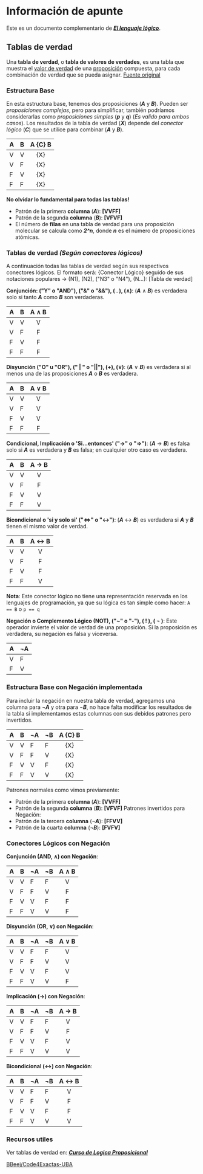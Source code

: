 # Información de apunte

Este es un documento complementario de ***[El lenguaje lógico](El%20lenguaje%20lógico.md)***.

## Tablas de verdad

Una **tabla de verdad**, o **tabla de valores de verdades**, es una tabla que muestra el [valor de verdad](https://es.wikipedia.org/wiki/Valor_de_verdad "Valor de verdad") de una [proposición](https://es.wikipedia.org/wiki/Proposici%C3%B3n "Proposición") compuesta, para cada combinación de verdad que se pueda asignar. [Fuente original](https://es.wikipedia.org/wiki/Tabla_de_verdad)
​
### Estructura Base

En esta estructura base, tenemos dos proposiciones (***A*** y ***B***). Pueden ser *proposiciones complejas*, pero para simplificar, también podríamos considerarlas como *proposiciones simples* (***p*** y ***q***) (*Es valido para ambos casos*). Los resultados de la tabla de verdad (***X***) depende del *conector lógico* (***C***) que se utilice para combinar (***A*** y ***B***).

| A   | B   | A {C} B |
| --- | --- | :-----: |
| V   | V   |   {X}   |
| V   | F   |   {X}   |
| F   | V   |   {X}   |
| F   | F   |   {X}   |
**No olvidar lo fundamental para todas las tablas!**
- Patrón de la primera **columna** (***A***): **[VVFF]**
- Patrón de la segunda **columna** (***B***): **[VFVF]**
- El número de **filas** en una tabla de verdad para una proposición molecular se calcula como ***2^n***, donde ***n*** es el número de proposiciones atómicas.
### Tablas de verdad *(Según conectores lógicos)*

A continuación todas las tablas de verdad según sus respectivos conectores lógicos.
El formato será: {Conector Lógico} seguido de sus notaciones populares -> (N1), (N2), ("N3" o "N4"), (N...): [Tabla de verdad]

**Conjunción: ("Y" o "AND"),  ("&" o "&&"), ( . ), (∧)**:
(***A*** ∧ ***B***) es verdadera solo si tanto ***A*** como ***B*** son verdaderas.

| A   | B   | A ∧ B |
| --- | --- | :---: |
| V   | V   |   V   |
| V   | F   |   F   |
| F   | V   |   F   |
| F   | F   |   F   |

**Disyunción ("O" u "OR"), (" | " o "||"), (+), (∨)**:
(***A*** ∨ ***B***) es verdadera si al menos una de las proposiciones ***A*** o ***B*** es verdadera.

| A   | B   | A ∨ B |
| --- | --- | :---: |
| V   | V   |   V   |
| V   | F   |   V   |
| F   | V   |   V   |
| F   | F   |   F   |

**Condicional, Implicación o 'Si...entonces' ("→" o "=>")**:
(***A*** → ***B***) es falsa solo si ***A*** es verdadera y ***B*** es falsa; en cualquier otro caso es verdadera.

| A   | B   | A → B |
| --- | --- | :---: |
| V   | V   |   V   |
| V   | F   |   F   |
| F   | V   |   V   |
| F   | F   |   V   |

**Bicondicional o 'si y solo si' ("<=>" o "↔")**:
(***A*** ↔ ***B***) es verdadera si ***A*** y ***B*** tienen el mismo valor de verdad.

| A   | B   | A ↔ B |
| --- | --- | :---: |
| V   | V   |   V   |
| V   | F   |   F   |
| F   | V   |   F   |
| F   | F   |   V   |
**Nota**: Este conector lógico no tiene una representación reservada en los lenguajes de programación, ya que su lógica es tan simple como hacer: `A == B` o `p == q`

**Negación o Complemento Lógico (NOT), ("~" o "-"), ( ! ), ( ¬ )**:
Este operador invierte el valor de verdad de una proposición. Si la proposición es verdadera, su negación es falsa y viceversa.

| A   | ¬A  |
| --- | --- |
| V   | F   |
| F   | V   |

### Estructura Base con Negación implementada

Para incluir la negación en nuestra tabla de verdad, agregamos una columna para ¬***A*** y otra para ¬***B***, no hace falta modificar los resultados de la tabla si implementamos estas columnas con sus debidos patrones pero invertidos.

| A   | B   | ¬A  | ¬B  | A {C} B |
| --- | --- | --- | --- | :-----: |
| V   | V   | F   | F   |   {X}   |
| V   | F   | F   | V   |   {X}   |
| F   | V   | V   | F   |   {X}   |
| F   | F   | V   | V   |   {X}   |

Patrones normales como vimos previamente:
- Patrón de la primera **columna** (***A***): **[VVFF]**
- Patrón de la segunda **columna** (***B***): **[VFVF]**
Patrones invertidos para Negación:
- Patrón de la tercera **columna** (¬***A***): **[FFVV]**
- Patrón de la cuarta **columna** (¬***B***): **[FVFV]**

### Conectores Lógicos con Negación

**Conjunción (AND, ∧) con Negación**:

| A   | B   | ¬A  | ¬B  | A ∧ B |
| --- | --- | --- | --- | :---: |
| V   | V   | F   | F   |   V   |
| V   | F   | F   | V   |   F   |
| F   | V   | V   | F   |   F   |
| F   | F   | V   | V   |   F   |

**Disyunción (OR, ∨) con Negación**:

| A   | B   | ¬A  | ¬B  | A ∨ B |
| --- | --- | --- | --- | :---: |
| V   | V   | F   | F   |   V   |
| V   | F   | F   | V   |   V   |
| F   | V   | V   | F   |   V   |
| F   | F   | V   | V   |   F   |

**Implicación (→) con Negación**:

| A   | B   | ¬A  | ¬B  | A → B |
| --- | --- | --- | --- | :---: |
| V   | V   | F   | F   |   V   |
| V   | F   | F   | V   |   F   |
| F   | V   | V   | F   |   V   |
| F   | F   | V   | V   |   V   |

**Bicondicional (↔) con Negación**:

| A   | B   | ¬A  | ¬B  | A ↔ B |
| --- | --- | --- | --- | :---: |
| V   | V   | F   | F   |   V   |
| V   | F   | F   | V   |   F   |
| F   | V   | V   | F   |   F   |
| F   | F   | V   | V   |   V   |

### Recursos utiles

Ver tablas de verdad en: [***Curso de Logica Proposicional*** ](https://www.youtube.com/playlist?list=PLeySRPnY35dHBYcVHPisjBCVHBa954rMZ)

[BBeej/Code4Exactas-UBA](https://github.com/BBeej/Code4Exactas-UBA)